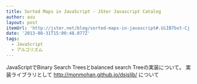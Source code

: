 ```yaml
---
title: Sorted Maps in JavaScript - JSter Javascript Catalog
author: azu
layout: post
itemUrl: 'http://jster.net/blog/sorted-maps-in-javascript#.UiIB7bxt-Cj'
date: '2013-08-31T15:00:48.077Z'
tags:
  - JavaScript
  - アルゴリズム
---
```

JavaScriptでBinary Search Treesとbalanced search Treeの実装について。
実装ライブラリとして http://monmohan.github.io/dsjslib/ について
